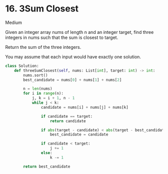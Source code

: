 # 16. 3Sum Closest

Medium

Given an integer array nums of length n and an integer target, find three integers in nums such that the sum is closest to target.

Return the sum of the three integers.

You may assume that each input would have exactly one solution.

```python
class Solution:
    def threeSumClosest(self, nums: List[int], target: int) -> int:
        nums.sort()
        best_candidate = nums[0] + nums[1] + nums[2]

        n = len(nums)
        for i in range(n):
            j, k = i + 1, n - 1
            while j < k:
                candidate = nums[i] + nums[j] + nums[k]

                if candidate == target:
                    return candidate

                if abs(target - candidate) < abs(target - best_candidate):
                    best_candidate = candidate

                if candidate < target:
                    j += 1
                else:
                    k -= 1

        return best_candidate
```
